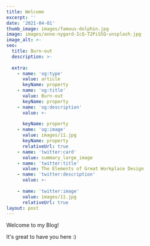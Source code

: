 ```yaml
---
title: Welcome
excerpt: ''
date: '2021-04-01'
thumb_image: images/famous-dolphin.jpg
image: images/anne-nygard-IcQ-T2PiS5Q-unsplash.jpg
image_alt: >-
seo:
  title: Burn-out
  description: >-
    
  extra:
    - name: 'og:type'
      value: article
      keyName: property
    - name: 'og:title'
      value: Burn-out
      keyName: property
    - name: 'og:description'
      value: >-
        
      keyName: property
    - name: 'og:image'
      value: images/11.jpg
      keyName: property
      relativeUrl: true
    - name: 'twitter:card'
      value: summary_large_image
    - name: 'twitter:title'
      value: The Elements of Great Workplace Design
    - name: 'twitter:description'
      value: >-
        
    - name: 'twitter:image'
      value: images/11.jpg
      relativeUrl: true
layout: post
---
```

Welcome to my Blog!

It's great to have you here :)
